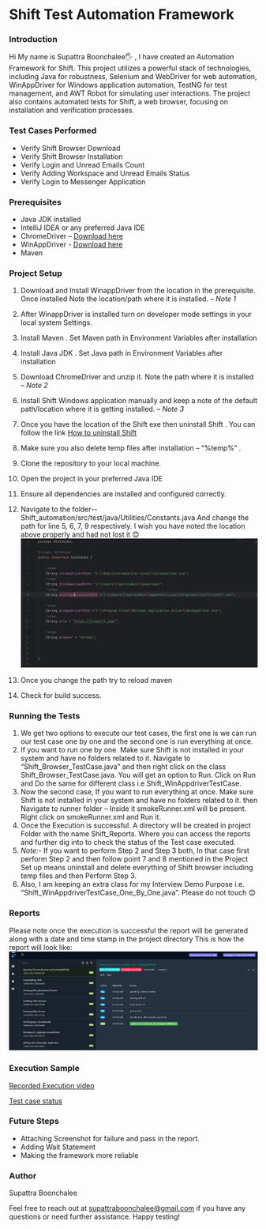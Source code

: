 # Shift Test Automation Framework

### Introduction
Hi My name is Supattra Boonchalee🖐 , I have created an Automation Framework for Shift. This project utilizes a powerful stack of technologies, including Java for robustness, Selenium and WebDriver for web automation, WinAppDriver for Windows application automation, TestNG for test management, and AWT Robot for simulating user interactions. The project also contains automated tests for Shift, a web browser, focusing on installation and verification processes.

### Test Cases Performed
- Verify Shift Browser Download
- Verify Shift Browser Installation
- Verify Login and Unread Emails Count
- Verify Adding Workspace and Unread Emails Status
- Verify Login to Messenger Application

### Prerequisites
- Java JDK installed
- IntelliJ IDEA or any preferred Java IDE
- ChromeDriver – [Download here](https://storage.googleapis.com/chrome-for-testing-public/122.0.6261.128/win64/chromedriver-win64.zip)
- WinAppDriver - [Download here](https://github.com/microsoft/WinAppDriver/releases/download/v1.2.99/WindowsApplicationDriver-1.2.99-win-x64.exe)
- Maven

### Project Setup
1. Download and Install WinappDriver from the location in the prerequisite. Once installed Note the location/path where it is installed. *– Note 1*
2. After WinappDriver is installed turn on developer mode settings in your local system Settings.
3. Install Maven . Set Maven path in Environment Variables after installation
4. Install Java JDK . Set Java path in Environment Variables after installation
5. Download ChromeDriver and unzip it. Note the path where it is installed *– Note 2*
6. Install Shift Windows application manually and keep a note of the default path/location where it is getting installed. *– Note 3*
7. Once you have the location of the Shift exe then uninstall Shift . You can follow the link [How to uninstall Shift](https://support.tryshift.com/kb/article/679-how-to-uninstall-shift-from-your-computer-windows/)
8. Make sure you also delete temp files after installation – “%temp%” .
9. Clone the repository to your local machine.
10. Open the project in your preferred Java IDE 

11. Ensure all dependencies are installed and configured correctly.
12. Navigate to the folder--Shift_automation/src/test/java/Utilities/Constants.java And change the path for line 5, 6, 7, 9 respectively. I wish you have noted the location above properly and had not lost it 😊
![path screenshot](https://github.com/ShiftUser/Shift_Automation_Framework/blob/master/Shift_automation/src/test/resources/Constants.PNG)
13. Once you change the path try to reload maven 
14. Check for build success.

### Running the Tests
1. We get two options to execute our test cases, the first one is we can run our test case one by one and the second one is run everything at once.
2. If you want to run one by one. Make sure Shift is not installed in your system and have no folders related to it. Navigate to “Shift_Browser_TestCase.java” and then right click on the class Shift_Browser_TestCase.java. You will get an option to Run. Click on Run and Do the same for different class i.e Shift_WinAppdriverTestCase.
3. Now the second case, If you want to run everything at once. Make sure Shift is not installed in your system and have no folders related to it. then Navigate to runner folder – Inside it smokeRunner.xml will be present. Right click on smokeRunner.xml and Run it.
4. Once the Execution is successful. A directory will be created in project Folder with the name Shift_Reports. Where you can access the reports and further dig into to check the status of the Test case executed.
5. *Note:-* If you want to perform Step 2 and Step 3 both, In that case first perform Step 2 and then follow point 7 and 8 mentioned in the Project Set up means uninstall and delete everything of Shift browser including temp files and then Perform Step 3.
6. Also, I am keeping an extra class for my Interview Demo Purpose i.e. “Shift_WinAppdriverTestCase_One_By_One.java”. Please do not touch 😊

### Reports
Please note once the execution is successful the report will be generated along with a date and time stamp in the project directory This is how the report will look like:
![Report screenshot 1 ](https://github.com/ShiftUser/Shift_Automation_Framework/blob/master/Shift_automation/src/test/resources/ScreenShortReport1.PNG)


### Execution Sample
[Recorded Execution video](https://www.veed.io/view/679f6f3d-4ff5-4e62-a045-2ec82aab765c?panel=share)

[Test case status](https://github.com/ShiftUser/Shift_Automation_Framework/blob/master/Shift_automation/src/test/resources/TC_Shift_3_15_2024.xlsx)

### Future Steps
- Attaching Screenshot for failure and pass in the report.
- Adding Wait Statement 
- Making the framework more reliable

### Author
Supattra Boonchalee

Feel free to reach out at supattraboonchalee@gmail.com if you have any questions or need further assistance. Happy testing!

